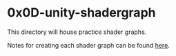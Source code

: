 # 0x0D-unity-shadergraph
This directory will house practice shader graphs.

Notes for creating each shader graph can be found [here](notes.md).